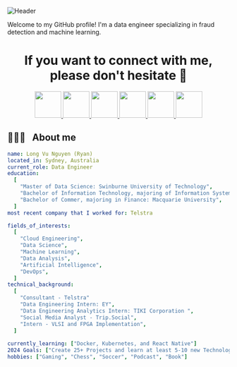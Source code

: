 ![Header](https://capsule-render.vercel.app/api?type=venom&height=300&color=gradient&text=Ryan%20Nguyen&textBg=false&fontColor=00ABE4&desc=Data%20Engineer&descAlign=50&descAlignY=66&rotate=0&animation=twinkling&section=header)

Welcome to my GitHub profile! I'm a data engineer specializing in fraud detection and machine learning.


<h1 align="center">
  If you want to connect with me, please don't hesitate 💬
</h1>

<p align="center">
<a href="https://www.facebook.com/ryan.vu.1002/">
      <img height="60" src="https://img.icons8.com/?size=100&id=118568&format=png&color=000000"/>
</a>
<a href="https://www.linkedin.com/in/ryan-nguyen-a6827a1a2/">
  <img height="60" src="https://img.icons8.com/?size=100&id=67570&format=png&color=000000"/>
</a>
<a href="https://medium.com/@ryannguyen102">
  <img height="60" src="https://img.icons8.com/?size=100&id=9LB6bUNyP4yj&format=png&color=000000"/>
</a>
<a href="https://x.com/nglongvu_1002">
  <img height="60" src="https://img.icons8.com/?size=100&id=8HtzWaaC5y60&format=png&color=000000"/>
</a>
<a href="https://www.instagram.com/riannggggg/">
  <img height="60" src="https://img.icons8.com/?size=100&id=119026&format=png&color=000000"/>
</a>
<a href="mailto:nglongvu10022k@gmail.com?subject=Your%20Subject&body=Your%20email%20body">
  <img height="60" src="https://img.icons8.com/?size=100&id=nQ4dZIRCI0nW&format=png&color=000000"/>
</a>
</p>


<h2> 👨🏻‍💻 &nbsp; About me </h2>
 
```yaml
name: Long Vu Nguyen (Ryan)
located_in: Sydney, Australia
current_role: Data Engineer
education:
  [
    "Master of Data Science: Swinburne University of Technology",
    "Bachelor of Information Technology, majoring of Information System and Business Analysis: Macquarie University",
    "Bachelor of Commer, majoring in Finance: Macquarie University",
  ]
most recent company that I worked for: Telstra

fields_of_interests:
  [
    "Cloud Engineering",
    "Data Science",
    "Machine Learning",
    "Data Analysis",
    "Artificial Intelligence",
    "DevOps",
  ]
technical_background:
  [
    "Consultant - Telstra"
    "Data Engineering Intern: EY",
    "Data Engineering Analytics Intern: TIKI Corporation ",
    "Social Media Analyst - Trip.Social",
    "Intern - VLSI and FPGA Implementation",
  ]
  
currently_learning: ["Docker, Kubernetes, and React Native"]
2024 Goals: ["Create 25+ Projects and learn at least 5-10 new Technologies."]
hobbies: ["Gaming", "Chess", "Soccer", "Podcast", "Book"]
```
<h2> </h2>
